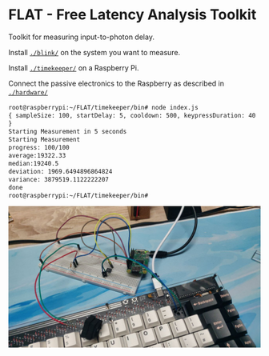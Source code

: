 # FLAT - Free Latency Analysis Toolkit

Toolkit for measuring input-to-photon delay.

Install [`./blink/`](./blink/) on the system you want to measure.

Install [`./timekeeper/`](./timekeeper/) on a Raspberry Pi.

Connect the passive electronics to the Raspberry as described in [`./hardware/`](./hardware/)

```
root@raspberrypi:~/FLAT/timekeeper/bin# node index.js
{ sampleSize: 100, startDelay: 5, cooldown: 500, keypressDuration: 40 }
Starting Measurement in 5 seconds
Starting Measurement
progress: 100/100
average:19322.33
median:19240.5
deviation: 1969.6494896864824
variance: 3879519.1122222207
done
root@raspberrypi:~/FLAT/timekeeper/bin#
```

![Breadboard Setup](./hardware/images/setup.jpg)
